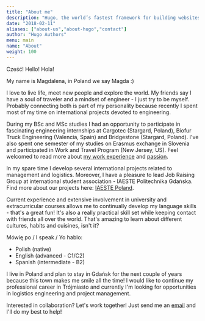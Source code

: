 ```yaml
---
title: "About me"
description: "Hugo, the world’s fastest framework for building websites"
date: "2018-02-11"
aliases: ["about-us","about-hugo","contact"]
author: "Hugo Authors"
menu: main
name: "About"
weight: 100
---
```


Cześć! Hello! Hola!

My name is Magdalena, in Poland we say Magda :)


I love to live life, meet new people and explore the world. My friends say I have a soul of traveler and a mindset of engineer - I just try to be myself. Probably connecting both is part of my personality because recently I spent most of my time on international projects devoted to engineering. 


During my BSc and MSc studies I had an opportunity to participate in fascinating engineering internships at Cargotec (Stargard, Poland), Biofur Truck Engineering (Valencia, Spain) and Bridgestone (Stargard, Poland). I've also spent one semester of my studies on Erasmus exchange in Slovenia and participated in Work and Travel Program (New Jersey, US). Feel welcomed to read more about [my work experience](/experience) and [passion](/passion).

In my spare time I develop several international projects related to management and logistics. Moreover, I have a pleasure to lead Job Raising Group at international student association - IAESTE Politechnika Gdańska. Find more about our projects here: [IAESTE Poland](https://www.iaeste.pl/).

Current experience and extensive involvement in university and extracurricular courses allows me to continually develop my language skills - that's a great fun! It's also a really practical skill set while keeping contact with friends all over the world. That's amazing to learn about different cultures, habits and cuisines, isn't it? 

Mówię po / I speak / Yo hablo:

- Polish (native)
- English (advanced - C1/C2)
- Spanish (intermediate - B2)

I live in Poland and plan to stay in Gdańsk for the next couple of years because this town makes me smile all the time! I would like to continue my professional career in Trójmiasto and currently I'm looking for opportunities in logistics engineering and project management.

Interested in collaboration? Let's work together! Just send me an [email](mailto:magdalena.kociuba95@gmail.com) and I'll do my best to help!